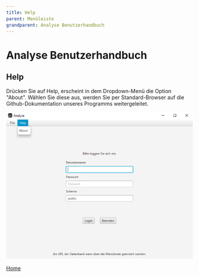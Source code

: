 ```yaml
---
title: Help
parent: Menüleiste
grandparent: Analyse Benutzerhandbuch
---
```


# Analyse Benutzerhandbuch

## Help

Drücken Sie auf Help, erscheint in dem Dropdown-Menü die Option "About". Wählen Sie diese aus, werden Sie per Standard-Browser auf die Github-Dokumentation unseres Programms weitergeleitet.

![Help](resources/help.png)

[Home](index.md)